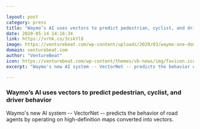 ```yaml
---

layout: post
category: press
title: "Waymo’s AI uses vectors to predict pedestrian, cyclist, and driver behavior"
date: 2020-05-14 14:16:34
link: https://vrhk.co/3cskYl8
image: https://venturebeat.com/wp-content/uploads/2020/03/waymo-one-dome-e1585787576926.jpg?w=1200&strip=all
domain: venturebeat.com
author: "VentureBeat"
icon: https://venturebeat.com/wp-content/themes/vb-news/img/favicon.ico
excerpt: "Waymo's new AI system -- VectorNet -- predicts the behavior of road agents by operating on high-definition maps converted into vectors."

---
```


### Waymo’s AI uses vectors to predict pedestrian, cyclist, and driver behavior

Waymo's new AI system -- VectorNet -- predicts the behavior of road agents by operating on high-definition maps converted into vectors.